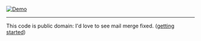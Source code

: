 [![Demo](http://i.imgur.com/9TnCa7e.gif)](https://www.youtube.com/watch?v=-GgBm6KGSu8)

---

This code is public domain: I'd love to see mail merge fixed. ([getting started](TODO.md))

